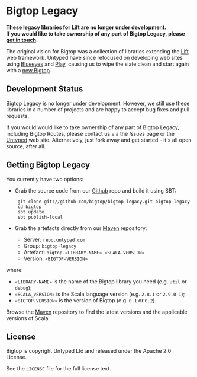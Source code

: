Bigtop Legacy
=============

**These legacy libraries for Lift are no longer under development.  
If you would like to take ownership of any part of Bigtop Legacy, please [get in touch].**

The original vision for Bigtop was a collection of libraries extending the [Lift] web framework. Untyped have since refocused on developing web sites using [Blueeyes] and [Play], causing us to wipe the slate clean and start again with a [new Bigtop].

[get in touch]: http://untyped.com/contact.html
[Lift]: http://liftweb.net
[Blueeyes]: https://github.com/jdegoes/blueeyes
[Play]: https://github.com/playframework/Play20
[new Bigtop]: https://github.com/bigtop/bigtop

Development Status
------------------

Bigtop Legacy is no longer under development. However, we still use these libraries in a number of projects and are happy to accept bug fixes and pull requests.

If you would would like to take ownership of any part of Bigtop Legacy, including Bigtop Routes, please contact us via the *Issues* page or the [Untyped] web site. Alternatively, just fork away and get started - it's all open source, after all.

[Untyped]: http://untyped.com

Getting Bigtop Legacy
---------------------

You currently have two options:

 - Grab the source code from our [Github] repo and build it using SBT:
 
        git clone git://github.com/bigtop/bigtop-legacy.git bigtop-legacy
        cd bigtop
        sbt update
        sbt publish-local

 - Grab the artefacts directly from our [Maven] repository:
 
   - Server: `repo.untyped.com`
   - Group: `bigtop-legacy`
   - Artefact: `bigtop-«LIBRARY-NAME»_«SCALA-VERSION»`
   - Version: `«BIGTOP-VERSION»`

where:

 - `«LIBRARY-NAME»` is the name of the Bigtop library you need (e.g. `util` or `debug`);
 - `«SCALA_VERSION»` is the Scala language version (e.g. `2.8.1` or `2.9.0-1`);
 - `«BIGTOP-VERSION»` is the version of Bigtop (e.g. `0.1` or `0.2`).

Browse the [Maven] repository to find the latest versions and the applicable versions of Scala.

[Github]: https://github.com/bigtop/bigtop
[Maven]: http://repo.untyped.com/bigtop

License
-------

Bigtop is copyright Untyped Ltd and released under the Apache 2.0 License.

See the `LICENSE` file for the full license text.

